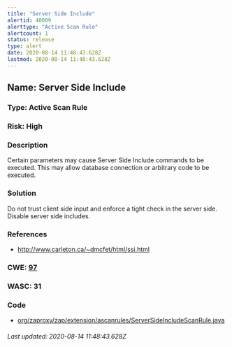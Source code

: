 ```yaml
---
title: "Server Side Include"
alertid: 40009
alerttype: "Active Scan Rule"
alertcount: 1
status: release
type: alert
date: 2020-08-14 11:48:43.628Z
lastmod: 2020-08-14 11:48:43.628Z
---
```

## Name: Server Side Include

### Type: Active Scan Rule

### Risk: High

### Description

Certain parameters may cause Server Side Include commands to be executed.  This may allow database connection or arbitrary code to be executed.

### Solution

Do not trust client side input and enforce a tight check in the server side.  Disable server side includes.


### References

* http://www.carleton.ca/~dmcfet/html/ssi.html

### CWE: [97](https://cwe.mitre.org/data/definitions/97.html)

### WASC:  31

### Code

 * [org/zaproxy/zap/extension/ascanrules/ServerSideIncludeScanRule.java](https://github.com/zaproxy/zap-extensions/blob/master/addOns/ascanrules/src/main/java/org/zaproxy/zap/extension/ascanrules/ServerSideIncludeScanRule.java)

###### Last updated: 2020-08-14 11:48:43.628Z
